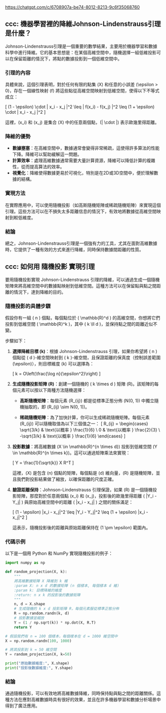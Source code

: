 https://chatgpt.com/c/6708907a-be74-8012-8213-9c6f35068760

## ccc: 機器學習裡的降維Johnson-Lindenstrauss引理是什麼？

Johnson-Lindenstrauss引理是一個重要的數學結果，主要用於機器學習和數據科學中進行降維。它的基本思想是：在某個高維空間中，隨機選擇一組低維投影可以在保留距離的情況下，將點的數據投影到一個低維空間中。

### 引理的內容

具體來說，這個引理表明，對於任何有限的點集 \(X\) 和任意的小誤差 \(\epsilon > 0\)，存在一個線性映射 \(f\) 將這些點從高維空間映射到低維空間，使得以下不等式成立：

\[
(1 - \epsilon) \cdot \| x_i - x_j \|^2 \leq \| f(x_i) - f(x_j) \|^2 \leq (1 + \epsilon) \cdot \| x_i - x_j \|^2
\]

這裡，\(x_i\) 和 \(x_j\) 是集合 \(X\) 中的任意兩個點，\(\| \cdot \|\) 表示歐幾里得距離。

### 降維的優勢

- **數據壅塞**：在高維空間中，數據通常會變得非常稀疏，這使得許多算法的性能下降。降維可以幫助緩解這一問題。
- **計算效率**：處理高維數據通常需要大量計算資源，降維可以降低計算的複雜性，從而提高算法的效率。
- **視覺化**：降維使得數據更易於可視化，特別是在2D或3D空間中，便於理解數據的結構。

### 實現方法

在實際應用中，可以使用隨機投影（如高斯隨機矩陣或稀疏隨機矩陣）來實現這個引理。這些方法可以在不損失太多距離信息的情況下，有效地將數據從高維空間映射到較低維度。

### 結論

總之，Johnson-Lindenstrauss引理是一個強有力的工具，尤其在面對高維數據時，它提供了一種有效的方式來進行降維，同時保持數據間距離的性質。

## ccc: 如何用 隨機投影 實現引理

要用隨機投影實現 Johnson-Lindenstrauss 引理的降維，可以通過生成一個隨機矩陣來將高維空間中的數據點映射到低維空間。這種方法可以在保留點與點之間距離的情況下，達到降維的目的。

### 隨機投影的具體步驟

假設你有一組 \( n \) 個點，每個點位於 \( \mathbb{R}^d \) 的高維空間，你想將它們投影到低維空間 \( \mathbb{R}^k \)，其中 \( k \ll d \)，並保持點之間的距離近似不變。

步驟如下：

1. **選擇降維目標 \(k\)**：根據 Johnson-Lindenstrauss 引理，如果你希望將 \( n \) 個點從 \( d \)-維空間映射到 \( k \)-維空間，且保證距離的保真度（控制誤差範圍 \(\epsilon\)），則目標維度 \(k\) 可以選擇為：

   \[
   k = O\left(\frac{\log n}{\epsilon^2}\right)
   \]

2. **生成隨機投影矩陣 \(R\)**：創建一個隨機的 \( k \times d \) 矩陣 \(R\)。該矩陣的每個元素可以按以下兩種方法隨機選擇：

   - **高斯隨機矩陣**：每個元素 \(R_{ij}\) 都是從標準正態分佈 \(N(0, 1)\) 中獨立隨機抽取的，即 \(R_{ij} \sim N(0, 1)\)。
   
   - **稀疏隨機矩陣**：為了加快計算，你可以生成稀疏隨機矩陣。每個元素 \(R_{ij}\) 可以隨機取值為以下三個值之一：
     \[
     R_{ij} = \begin{cases} 
     \sqrt{3/k} & \text{以概率 } \frac{1}{6} \\ 
     0 & \text{以概率 } \frac{2}{3} \\ 
     -\sqrt{3/k} & \text{以概率 } \frac{1}{6}
     \end{cases}
     \]

3. **投影數據**：將高維數據 \(X \in \mathbb{R}^{n \times d}\) 投影到低維空間 \(Y \in \mathbb{R}^{n \times k}\)。這可以通過矩陣乘法來實現：

   \[
   Y = \frac{1}{\sqrt{k}} X R^T
   \]

   這裡，\(X\) 是包含 \(n\) 個點的矩陣，每個點是 \(d\) 維向量，\(R\) 是隨機矩陣，並且我們對投影結果做了縮放，以確保距離的尺度正確。

4. **驗證距離保持**：Johnson-Lindenstrauss 引理保證，如果 \(R\) 是一個隨機投影矩陣，那麼對於任意兩個點 \(x_i\) 和 \(x_j\)，投影後的歐幾里得距離 \( \|Y_i - Y_j\| \) 與原始高維空間中的距離 \( \|x_i - x_j\| \) 之間的關係滿足：

   \[
   (1 - \epsilon) \|x_i - x_j\|^2 \leq \|Y_i - Y_j\|^2 \leq (1 + \epsilon) \|x_i - x_j\|^2
   \]

   這表示，隨機投影後的距離與原始距離保持在 \(1 \pm \epsilon\) 範圍內。

### 代碼示例

以下是一個用 Python 和 NumPy 實現隨機投影的例子：

```python
import numpy as np

def random_projection(X, k):
    """
    將高維數據矩陣 X 降維到 k 維
    :param X: n x d 的數據矩陣 (n 個樣本, 每個樣本 d 維)
    :param k: 目標降維的維度
    :return: n x k 的投影後的數據矩陣
    """
    n, d = X.shape
    # 生成隨機的 k x d 投影矩陣 R，每個元素服從標準正態分佈
    R = np.random.randn(k, d)
    # 投影數據並縮放
    Y = (1 / np.sqrt(k)) * np.dot(X, R.T)
    return Y

# 假設我們有 n = 100 個樣本，每個樣本在 d = 1000 維空間中
X = np.random.randn(100, 1000)

# 將其投影到 k = 50 維空間
Y = random_projection(X, k=50)

print("原始數據維度:", X.shape)
print("投影後數據維度:", Y.shape)
```

### 結論

通過隨機投影，可以有效地將高維數據降維，同時保持點與點之間的距離關係。這種方法在應對高維數據時具有很好的效果，並且在許多機器學習和數據分析場景中得到了廣泛應用。